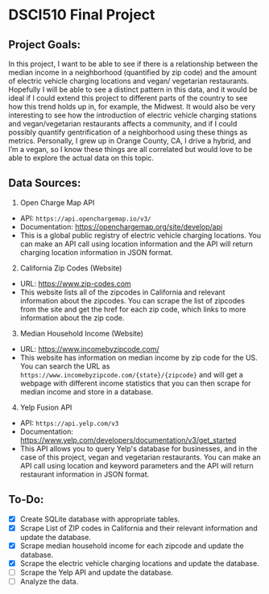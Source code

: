 # DSCI510 Final Project
## Project Goals:
In this project, I want to be able to see if there is a relationship between the median income in a neighborhood (quantified by zip code) and the amount of electric vehicle charging locations and vegan/ vegetarian restaurants. Hopefully I will be able to see a distinct pattern in this data, and it would be ideal if I could extend this project to different parts of the country to see how this trend holds up in, for example, the Midwest. It would also be very interesting to see how the introduction of electric vehicle charging stations and vegan/vegetarian restaurants affects a community, and if I could possibly quantify gentrification of a neighborhood using these things as metrics. Personally, I grew up in Orange County, CA, I drive a hybrid, and I’m a vegan, so I know these things are all correlated but would love to be able to explore the actual data on this topic.

## Data Sources:
1. Open Charge Map API
  - API: `https://api.openchargemap.io/v3/`
  - Documentation: https://openchargemap.org/site/develop/api 
  - This is a global public registry of electric vehicle charging locations. You can make an API call using location information and the API will return charging location information in JSON format.

2. California Zip Codes (Website)
  - URL: https://www.zip-codes.com
  - This website lists all of the zipcodes in California and relevant information about the zipcodes. You can scrape the list of zipcodes from the site and get the href for each zip code, which links to more information about the zip code.

3. Median Household Income (Website)
  - URL: https://www.incomebyzipcode.com/ 
  - This website has information on median income by zip code for the US. You can search the URL as `https://www.incomebyzipcode.com/{state}/{zipcode}` and will get a webpage with different income statistics that you can then scrape for median income and store in a database.

4. Yelp Fusion API
  - API: `https://api.yelp.com/v3`
  - Documentation: https://www.yelp.com/developers/documentation/v3/get_started
  - This API allows you to query Yelp's database for businesses, and in the case of this project, vegan and vegetarian restaurants. You can make an API call using location and keyword parameters and the API will return restaurant information in JSON format.

## To-Do:
- [X] Create SQLite database with appropriate tables.
- [X] Scrape List of ZIP codes in California and their relevant information and update the database.
- [X] Scrape median household income for each zipcode and update the database.
- [X] Scrape the electric vehicle charging locations and update the database.
- [ ] Scrape the Yelp API and update the database.
- [ ] Analyze the data.
